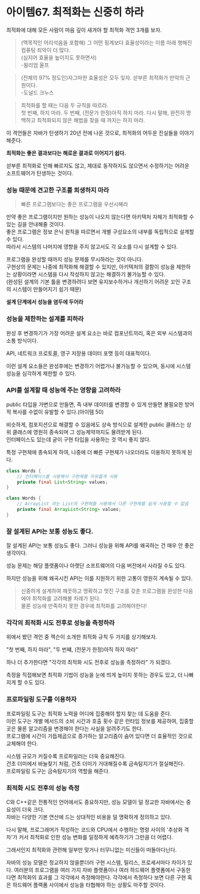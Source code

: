 # 아이템67. 최적화는 신중히 하라

최적화에 대해 모든 사람이 마음 깊이 새겨야 할 최적화 격언 3개를 보자.

> (맥목적인 어리석음을 포함해) 그 어떤 핑계보다 효율성이라는 이름 아래 행해진 컴퓨팅 죄악이 더 많다.   
> (심지어 효율을 높이지도 못하면서)   
> -윌리엄 울프

> (전체의 97% 정도인)자그마한 효율성은 모두 잊자. 섣부른 최적화가 만악의 근원이다.   
> -도널드 크누스

> 최적화를 할 때는 다음 두 규칙을 따르라.   
> 첫 번째, 하지 마라.
> 두 번째, (전문가 한정)아직 하지 마라. 다시 말해, 완전히 명백하고 최적화되지 않은 해법을 찾을 때 까지는 하지 마라.

이 격언들은 자바가 탄생하기 20년 전에 나온 것으로, 최적화의 어두운 진실들을 이야기해준다.

**최적화는 좋은 결과보다는 해로운 결과로 이어지기 쉽다.**

섣부른 최적화로 인해 빠르지도 않고, 제대로 동작하지도 않으면서 수정하기는 어려운 소프트웨어가 탄생하는 것이다.

### 성능 때문에 견고한 구조를 희생하지 마라

> 빠른 프로그램보다는 좋은 프로그램을 우선시해라

만약 좋은 프로그램이지만 원하는 성능이 나오지 않는다면 아키텍처 자체가 최적화할 수 있는 길을 안내해줄 것이다.   
좋은 프로그램은 정보 은닉 원칙을 따르면서 개별 구성요소의 내부를 독립적으로 설계할 수 있다.   
따라서 시스템의 나머지에 영향을 주지 않고서도 각 요소를 다시 설계할 수 있다.

프로그램을 완성할 때까지 성능 문제를 무시하라는 것이 아니다.   
구현상의 문제는 나중에 최적화해 해결할 수 있지만, 아키텍처의 결함이 성능을 제한하는 상황이라면 시스템을 다시 작성하지 않고는 해결하기 불가능할 수 있다.   
(완성된 설계의 기본 틀을 변경하려다 보면 유지보수하거나 개선하기 어려운 꼬인 구조의 시스템이 만들어지기 쉽기 때문)

**설계 단계에서 성능을 염두에 두어라**

### 성능을 제한하는 설계를 피하라

완성 후 변경하기가 가장 어려운 설계 요소는 바로 컴포넌트끼리, 혹은 외부 시스템과의 소통 방식이다.   

API, 네트워크 프로토콜, 영구 저장용 데이터 포맷 등이 대표적이다.   

이런 설계 요소들은 완성후에는 변경하기 어렵거나 불가능할 수 있으며, 동시에 시스템 성능을 심각하게 제한할 수 있다.

### API를 설계할 때 성능에 주는 영향을 고려하라

public 타입을 가변으로 만들면, 즉 내부 데이터를 변경할 수 있게 만들면 불필요한 방어적 복사를 수없이 유발할 수 있다.(아이템 50)

비슷하게, 컴포지션으로 해결할 수 있음에도 상속 방식으로 설계한 public 클래스는 상위 클래스에 영원히 종속되며 그 성능제약까지도 물려받게 된다.   
인터페이스도 있는데 굳이 구현 타입을 사용하는 것 역시 좋지 않다.  

특정 구현체에 종속되게 하여, 나중에 더 빠른 구현체가 나오더라도 이용하지 못하게 된다.

```java
class Words {
    // 인터페이스를 사용해서 구현체를 자유롭게 사용
    private final List<String> values;
}

class Words {
    // ArrayList 라는 List의 구현체를 사용해서 다른 구현체를 쉽게 사용할 수 없음
    private final ArrayList<String> values;
}
```

### 잘 설계된 API는 보통 성능도 좋다.

잘 설계된 API는 보통 성능도 좋다. 그러니 성능을 위해 API를 왜곡하는 건 매우 안 좋은 생각이다.

성능 문제는 해당 플랫폼이나 아랫단 소프트웨어의 다음 버전에서 사라질 수도 있다.

하지만 성능을 위해 왜곡시킨 API는 이를 지원하기 위한 고통이 영원히 계속될 수 있다.

> 신중하게 설계하여 깨끗하고 명확하고 멋진 구조를 갖춘 프로그램을 완성한 다음에야 최적화를 고려해볼 차례가 된다.   
> 물론 성능에 만족하지 못한 경우에 최적화를 고려해야한다!

### 각각의 최적화 시도 전후로 성능을 측정하라

위에서 봤던 격언 중 잭슨이 소개한 최적화 규칙 두 가지를 상기해보자.

"첫 번째, 하지 마라", "두 번쨰, (전문가 한정)아직 하지 마라"

하나 더 추가한다면 "각각의 최적화 시도 전후로 성능을 측정하라" 가 되겠다.

측정을 직접해보면 최적화 기법이 성능을 눈에 띄게 높이지 못하는 경우도 있고, 더 나빠지게 할 수도 있다.

### 프로파일링 도구를 이용하자

프로파일링 도구는 최적화 노력을 어디에 집중해야 할지 찾는 데 도움을 준다.   
이런 도구는 개별 메서드의 소비 시간과 호출 횟수 같은 런타임 정보를 제공하여, 집중할 곳은 물론 알고리즘을 변경해야 한다는 사실을 알려주기도 한다.   
프로그램에 시간이 거듭제곱으로 증가하는 알고리즘이 숨어 있다면 더 효율적인 것으로 교체해야 한다.

시스템 규모가 커질수록 프로파일러는 더욱 중요해진다.   
건초 더미에서 바늘찾기 처럼, 건초 더미가 거대해질수록 금속탐지기가 절실해진다.   
프로파일링 도구는 금속탐지기의 역할을 해준다.

### 최적화 시도 전후의 성능 측정

C와 C++같은 전통적인 언어에서도 중요하지만, 성능 모델이 덜 정교한 자바에서는 중요성이 더욱 크다.   
자바는 다양한 기본 연산에 드는 상대적인 비용을 덜 명확하게 정의하고 있다.

다시 말해, 프로그래머가 작성하는 코드와 CPU에서 수행하는 명령 사이의 '추상화 격차'가 커서 최적화로 인한 성능 변화를 일정하게 예측하기가 그만큼 더 어렵다.

그래서인지 최적화와 관련해 일부만 맞거나 터무니없는 미신들이 떠돌아다닌다.

자바의 성능 모델은 정교하지 않을뿐더러 구현 시스템, 릴리스, 프로세서마다 차이가 있다. 
여러분의 프로그램을 여러 가지 자바 플랫폼이나 여러 하드웨어 플랫폼에서 구동한다면 최적화의 효과를 그 각각에서 측정해야한다.
각각에서 측정하다 보면 다른 구현 혹은 하드웨어 플랙폼 사이에서 성능을 타협해야 하는 상황도 마주할 것이다.


